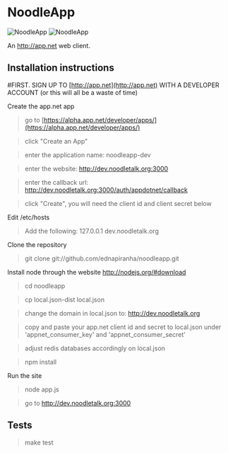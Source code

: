 # NoodleApp

![NoodleApp](http://f.cl.ly/items/2i062B0R2T1t302T423y/NoodleApp-4.jpg)
![NoodleApp](http://f.cl.ly/items/3R0G3E1b3j1t0H0C1C2e/NoodleApp-5.jpg)

An http://app.net web client.

## Installation instructions

#FIRST. SIGN UP TO [http://app.net](http://app.net) WITH A DEVELOPER ACCOUNT (or this will all be a waste of time)

Create the app.net app

> go to [https://alpha.app.net/developer/apps/](https://alpha.app.net/developer/apps/)

> click "Create an App"

> enter the application name: noodleapp-dev

> enter the website: http://dev.noodletalk.org:3000

> enter the callback url: http://dev.noodletalk.org:3000/auth/appdotnet/callback

> click "Create", you will need the client id and client secret below

Edit /etc/hosts

> Add the following: 127.0.0.1 dev.noodletalk.org

Clone the repository

> git clone git://github.com/ednapiranha/noodleapp.git

Install node through the website http://nodejs.org/#download

> cd noodleapp

> cp local.json-dist local.json

> change the domain in local.json to: http://dev.noodletalk.org

> copy and paste your app.net client id and secret to local.json under 'appnet_consumer_key' and 'appnet_consumer_secret'

> adjust redis databases accordingly on local.json

> npm install

Run the site

> node app.js

> go to http://dev.noodletalk.org:3000

## Tests

> make test
